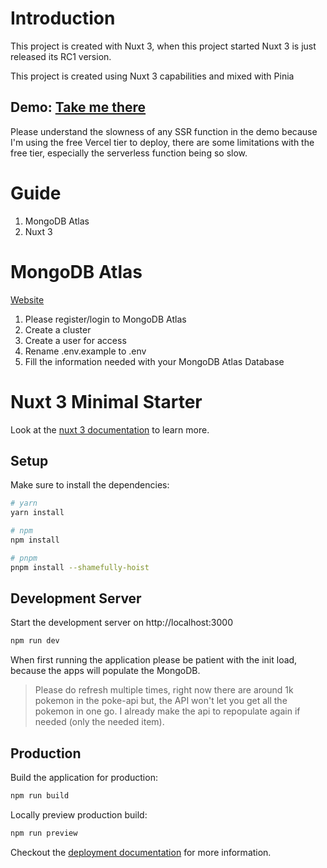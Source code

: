 # Introduction

This project is created with Nuxt 3, when this project started Nuxt 3 is just released its RC1 version.

This project is created using Nuxt 3 capabilities and mixed with Pinia

## Demo: [Take me there](http://dickopokedex.vercel.app "Let's Go")

Please understand the slowness of any SSR function in the demo because I'm using the free Vercel tier to deploy, there are some limitations with the free tier, especially the serverless function being so slow.

# Guide

1. MongoDB Atlas
2. Nuxt 3

# MongoDB Atlas

[Website](https://www.mongodb.com/atlas/database "Atlas")

1. Please register/login to MongoDB Atlas
2. Create a cluster
3. Create a user for access
4. Rename .env.example to .env
5. Fill the information needed with your MongoDB Atlas Database

# Nuxt 3 Minimal Starter

Look at the [nuxt 3 documentation](https://v3.nuxtjs.org) to learn more.

## Setup

Make sure to install the dependencies:

```bash
# yarn
yarn install

# npm
npm install

# pnpm
pnpm install --shamefully-hoist
```

## Development Server

Start the development server on http://localhost:3000

```bash
npm run dev
```

When first running the application please be patient with the init load, because the apps will populate the MongoDB.

> Please do refresh multiple times, right now there are around 1k pokemon in the poke-api but, the API won't let you get all the pokemon in one go. I already make the api to repopulate again if needed (only the needed item).

## Production

Build the application for production:

```bash
npm run build
```

Locally preview production build:

```bash
npm run preview
```

Checkout the [deployment documentation](https://v3.nuxtjs.org/docs/deployment) for more information. 
